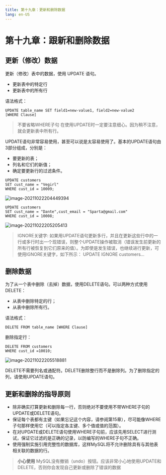 ```yaml
---
title: 第十九章：更新和删除数据
lang: en-US
---
```


# 第十九章：跟新和删除数据

## 更新（修改）数据

更新（修改）表中的数据，使用 UPDATE 语句。

- 更新表中的特定行
- 更新表中的所有行

语法格式：

~~~mysql
UPDATE table_name SET field1=new-value1, field2=new-value2
[WHERE Clause]
~~~

> 不要省略WHERE子句 在使用UPDATE时一定要注意细心。因为稍不注意，就会更新表中所有行。

UPDATE语句非常容易使用，甚至可以说是太容易使用了。基本的UPDATE语句由3部分组成，分别是：

- 要更新的表；
- 列名和它们的新值；
- 确定要更新行的过滤条件。

~~~mysql
UPDATE customers 
SET cust_name = "Vegirl"
WHERE cust_id = 10009;
~~~

![image-20211022204449394](https://gitee.com/sue201982/mysql/raw/master/img/202110292228006.png)

~~~mysql
UPDATE customers 
SET cust_name = "Dante",cust_email = "Sparta@gmail.com"
WHERE cust_id = 10008;
~~~

![image-20211022205205413](https://gitee.com/sue201982/mysql/raw/master/img/202110292228007.png)

> IGNORE关键字: 如果用UPDATE语句更新多行，并且在更新这些行中的一行或多行时出一个现错误，则整个UPDATE操作被取消（错误发生前更新的所有行被恢复到它们原来的值）。为即使是发生错误，也继续进行更新，可使用IGNORE关键字，如下所示： UPDATE IGNORE customers…

## 删除数据

为了从一个表中删除（去掉）数据，使用DELETE语句。可以两种方式使用DELETE： 

- 从表中删除特定的行；
- 从表中删除所有行。

语法格式：

~~~mysql
DELETE FROM table_name [WHERE Clause]
~~~

删除指定行：

~~~mysql
DELETE FROM customers 
WHERE cust_id =10010;
~~~

![image-20211022205518881](https://gitee.com/sue201982/mysql/raw/master/img/202110292228008.png)

DELETE不需要列名或通配符。DELETE删除整行而不是删除列。为了删除指定的列，请使用UPDATE语句。

## 更新和删除的指导原则

- 除非确实打算更新和删除每一行，否则绝对不要使用不带WHERE子句的UPDATE或DELETE语句。
- 保证每个表都有主键（如果忘记这个内容，请参阅第15章），尽可能像WHERE子句那样使用它（可以指定各主键、多个值或值的范围）。 
- 在对UPDATE或DELETE语句使用WHERE子句前，应该先用SELECT进行测试，保证它过滤的是正确的记录，以防编写的WHERE子句不正确。
- 使用强制实施引用完整性的数据库，这样MySQL将不允许删除具有与其他表相关联的数据的行。

> **小心使用** MySQL没有撤销（undo）按钮。应该非常小心地使用UPDATE和DELETE，否则你会发现自己更新或删除了错误的数据
